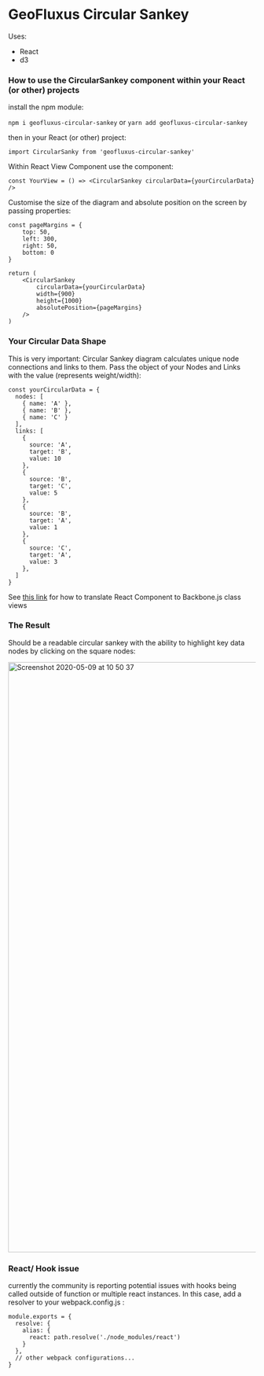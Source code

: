 # GeoFluxus Circular Sankey

Uses:

- React
- d3

### How to use the CircularSankey component within your React (or other) projects

install the npm module:

`npm i geofluxus-circular-sankey` or `yarn add geofluxus-circular-sankey`

then in your React (or other) project:

```
import CircularSanky from 'geofluxus-circular-sankey'
```

Within React View Component use the component:

```
const YourView = () => <CircularSankey circularData={yourCircularData} />

```

Customise the size of the diagram and absolute position on the screen by passing properties:

```
const pageMargins = {
    top: 50,
    left: 300,
    right: 50,
    bottom: 0
}

return (
    <CircularSankey
        circularData={yourCircularData}
        width={900}
        height={1000}
        absolutePosition={pageMargins}
    />
)

```

### Your Circular Data Shape

This is very important: Circular Sankey diagram calculates unique node connections and links to them. Pass the object of your Nodes and Links with the value (represents weight/width):

```
const yourCircularData = {
  nodes: [
    { name: 'A' },
    { name: 'B' },
    { name: 'C' }
  ],
  links: [
    {
      source: 'A',
      target: 'B',
      value: 10
    },
    {
      source: 'B',
      target: 'C',
      value: 5
    },
    {
      source: 'B',
      target: 'A',
      value: 1
    },
    {
      source: 'C',
      target: 'A',
      value: 3
    },
  ]
}
```

See [this link](https://blog.engineyard.com/integrating-react-with-backbone) for how to translate React Component to Backbone.js class views

### The Result

Should be a readable circular sankey with the ability to highlight key data nodes by clicking on the square nodes:

<img width="1201" alt="Screenshot 2020-05-09 at 10 50 37" src="https://user-images.githubusercontent.com/30931242/81470576-5487a180-91e3-11ea-86b5-27b95139b540.png">

### React/ Hook issue

currently the community is reporting potential issues with hooks being called outside of function or multiple react instances. In this case, add a resolver to your webpack.config.js :

```
module.exports = {
  resolve: {
    alias: {
      react: path.resolve('./node_modules/react')
    }
  },
  // other webpack configurations...
}
```
